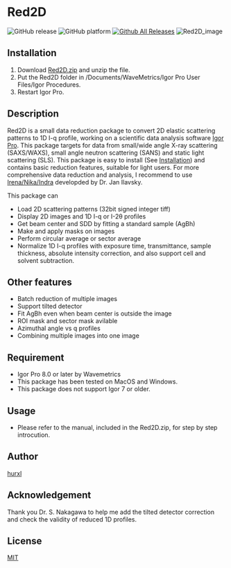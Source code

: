 # Red2D
![GitHub release](https://img.shields.io/github/release/hurxl/Red2D.svg)
![GitHub platform](https://img.shields.io/badge/platform-Igor%20Pro-brightgreen.svg)
[![Github All Releases](https://img.shields.io/github/downloads/hurxl/Red2D/total.svg)]()
![Red2D_image](https://user-images.githubusercontent.com/52224108/60145474-1d91e280-9801-11e9-891f-739cd63bf8f3.png)


## Installation

1. Download [Red2D.zip](https://github.com/hurxl/Red2D/releases/latest) and unzip the file.
2. Put the Red2D folder in /Documents/WaveMetrics/Igor Pro User Files/Igor Procedures.
3. Restart Igor Pro.


## Description

Red2D is a small data reduction package to convert 2D elastic scattering patterns to 1D I-q profile, working on a scientific data analysis software [Igor Pro](https://www.wavemetrics.com/). This package targets for data from small/wide angle X-ray scattering (SAXS/WAXS), small angle neutron scattering (SANS) and static light scattering (SLS). This package is easy to install (See [Installation](#Installation)) and contains basic reduction features, suitable for light users. For more comprehensive data reduction and analysis, I recommend to use [Irena/Nika/Indra](https://github.com/jilavsky/SAXS_IgorCode) developded by Dr. Jan Ilavsky.

This package can
- Load 2D scattering patterns (32bit signed integer tiff)
- Display 2D images and 1D I-q or I-2θ profiles
- Get beam center and SDD by fitting a standard sample (AgBh)
- Make and apply masks on images
- Perform circular average or sector average
- Normalize 1D I-q profiles with exposure time, transmittance, sample thickness, absolute intensity correction, and also support cell and solvent subtraction.


## Other features

- Batch reduction of multiple images
- Support tilted detector
- Fit AgBh even when beam center is outside the image
- ROI mask and sector mask avilable
- Azimuthal angle vs q profiles
- Combining multiple images into one image


## Requirement

- Igor Pro 8.0 or later by Wavemetrics
- This package has been tested on MacOS and Windows.
- This package does not support Igor 7 or older.


## Usage

- Please refer to the manual, included in the Red2D.zip, for step by step introcution.


## Author

[hurxl](https://www.shibayamalab.issp.u-tokyo.ac.jp/li-xiang)

## Acknowledgement

Thank you Dr. S. Nakagawa to help me add the tilted detector correction and check the validity of reduced 1D profiles.

## License

[MIT](http://b4b4r07.mit-license.org)
